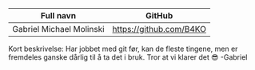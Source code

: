 | Full navn | GitHub |
| ----------- | ----------- |
| Gabriel Michael Molinski | https://github.com/B4KO   |

Kort beskrivelse:
Har jobbet med git før, kan de fleste tingene, men er fremdeles ganske dårlig til å ta det i bruk. Tror at vi klarer det 😎 -Gabriel

